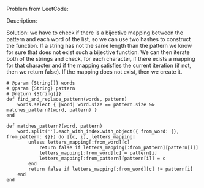 Problem from LeetCode:

Description:

Solution: we have to check if there is a bijective mapping between the pattern and each word of the list, so we can use two hashes to construct the function. If a string has not the same length than the pattern we know for sure that does not exist such a bijective function. We can then iterate both of the strings and check, for each character, if there exists a mapping for that character and if the mapping satisfies the current iteration (if not, then we return false). If the mapping does not exist, then we create it.

```
# @param {String[]} words
# @param {String} pattern
# @return {String[]}
def find_and_replace_pattern(words, pattern)
    words.select { |word| word.size == pattern.size && matches_pattern?(word, pattern) }
end

def matches_pattern?(word, pattern)
    word.split('').each_with_index.with_object({ from_word: {}, from_pattern: {}}) do |(c, i), letters_mapping|
        unless letters_mapping[:from_word][c]
            return false if letters_mapping[:from_pattern][pattern[i]]
            letters_mapping[:from_word][c] = pattern[i]
            letters_mapping[:from_pattern][pattern[i]] = c
        end
        return false if letters_mapping[:from_word][c] != pattern[i]
    end
end
```
